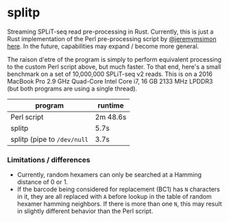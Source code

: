 # splitp

Streaming SPLiT-seq read pre-processing in Rust.  Currently, this is just a Rust implementation of the Perl pre-processing script by [@jeremymsimon](https://github.com/jeremymsimon) [here](https://github.com/jeremymsimon/SPLITseq).  In the future, capabilities may expand / become more general.

The raison d'etre of the program is simply to perform equivalent processing to the custom Perl script above, but much faster.  To that end, here's a small benchmark on a set of 10,000,000 SPLiT-seq v2 reads.  This is on a 2016 MacBook Pro 2.9 GHz Quad-Core Intel Core i7, 16 GB 2133 MHz LPDDR3 (but both programs are using a single thread).

| program     | runtime     |
| ----------- | ----------- |
| Perl script | 2m 48.6s    |
| splitp      | 5.7s        |
| splitp (pipe to `/dev/null`      | 3.7s        |

### Limitations / differences

* Currently, random hexamers can only be searched at a Hamming distance of 0 or 1.
* If the barcode being considered for replacement (BC1) has `N` characters in it, they are all replaced with `A` before lookup
  in the table of random hexamer hamming neighbors.  If there is more than one `N`, this may result in slightly different 
  behavior than the Perl script.
